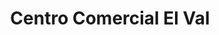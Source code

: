---
title: "Centro Comercial El Val"
url: /alcala-de-henares/centro-comercial-el-val/
shop: Einkaufszentrum
---